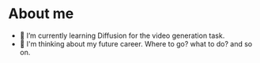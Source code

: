 # About me

- 🌱 I’m currently learning Diffusion for the video generation task.
- 🧐 I'm thinking about my future career. Where to go? what to do? and so on.

